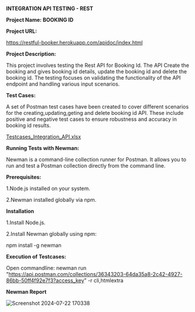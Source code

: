 **INTEGRATION API TESTING - REST**

**Project Name: BOOKING ID**

**Project URL:**

https://restful-booker.herokuapp.com/apidoc/index.html

**Project Description:**

This project involves testing the Rest API for Booking Id. The API Create the booking and gives booking id details, update the booking id and delete the booking id. The testing focuses on validating the functionality of the API endpoint and handling various input scenarios.

**Test Cases:**

A set of Postman test cases have been created to cover different scenarios for the creating,updating,geting and delete booking id API. These include positive and negative test cases to ensure robustness and accuracy in booking id results.

[Testcases_Integration_API.xlsx](https://github.com/user-attachments/files/16332340/Testcases_Integration_API.xlsx)


**Running Tests with Newman:**

Newman is a command-line collection runner for Postman. It allows you to run and test a Postman collection directly from the command line.

**Prerequisites:**

1.Node.js installed on your system.

2.Newman installed globally via npm.

**Installation**

1.Install Node.js.

2.Install Newman globally using npm:

npm install -g newman


**Execution of Testcases:**

Open commandline: newman run "https://api.postman.com/collections/36343203-64da35a8-2c42-4927-86bb-50ff4f92e7f3?access_key" -r cli,htmlextra

**Newman Report**

![Screenshot 2024-07-22 170338](https://github.com/user-attachments/assets/20c64a87-2e1c-462e-8ad3-2317f648b44f)
